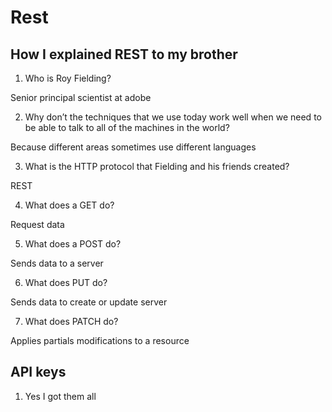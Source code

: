 # Rest

## How I explained REST to my brother

1. Who is Roy Fielding?

Senior principal scientist at adobe

2. Why don’t the techniques that we use today work well when we need to be able to talk to all of the machines in the world?

Because different areas sometimes use different languages

3. What is the HTTP protocol that Fielding and his friends created?

REST

4. What does a GET do?

Request data 

5. What does a POST do?

Sends data to a server

6. What does PUT do?

Sends data to create or update server

7. What does PATCH do?

Applies partials modifications to a resource

## API keys

1. Yes I got them all
